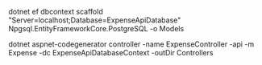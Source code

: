 dotnet ef dbcontext scaffold "Server=localhost;Database=ExpenseApiDatabase" Npgsql.EntityFrameworkCore.PostgreSQL -o Models

dotnet aspnet-codegenerator controller -name ExpenseController -api -m Expense -dc ExpenseApiDatabaseContext -outDir Controllers

